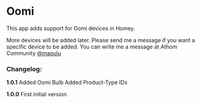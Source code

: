 # Oomi

This app adds support for Oomi devices in Homey.

More devices will be added later. Please send me a message if you want a specific device to be added.
You can write me a message at Athom Community [@mapulu](https://community.athom.com/new-message?username=mapulu&title=Oomi-App&body=) 


### Changelog:
**1.0.1**
Added Oomi Bulb
Added Product-Type IDs

**1.0.0**
First initial version

